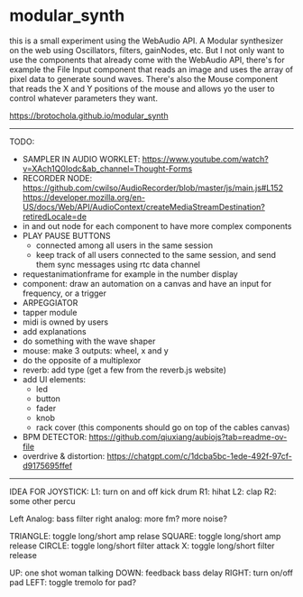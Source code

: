 # modular_synth

this is a small experiment using the WebAudio API.
A Modular synthesizer on the web using Oscillators, filters, gainNodes, etc.
But I not only want to use the components that already come with the WebAudio API, there's for example the File Input component that reads an image and uses the array of pixel data to generate sound waves. There's also the Mouse component that reads the X and Y positions of the mouse and allows yo the user to control whatever parameters they want.


https://brotochola.github.io/modular_synth


-------------------------

TODO:


* SAMPLER IN AUDIO WORKLET:
    https://www.youtube.com/watch?v=XAch1Q0Iodc&ab_channel=Thought-Forms
* RECORDER NODE:
    https://github.com/cwilso/AudioRecorder/blob/master/js/main.js#L152
    https://developer.mozilla.org/en-US/docs/Web/API/AudioContext/createMediaStreamDestination?retiredLocale=de
* in and out node for each component to have more complex components
* PLAY PAUSE BUTTONS
    * connected among all users in the same session
    * keep track of all users connected to the same session, and send them sync messages using rtc data channel
* requestanimationframe for example in the number display
* component: draw an automation on a canvas and have an input for frequency, or a trigger
* ARPEGGIATOR
* tapper module
* midi is owned by users
* add explanations
* do something with the wave shaper
* mouse: make 3 outputs: wheel, x and y
* do the opposite of a multiplexor
* reverb: add type (get a few from the reverb.js website)
* add UI elements:
    * led
    * button
    * fader
    * knob
    * rack cover (this components should go on top of the cables canvas)
* BPM DETECTOR: https://github.com/qiuxiang/aubiojs?tab=readme-ov-file
* overdrive & distortion:
https://chatgpt.com/c/1dcba5bc-1ede-492f-97cf-d9175695ffef


------------------

IDEA FOR JOYSTICK:
L1: turn on and off kick drum
R1: hihat
L2: clap
R2: some other percu

Left Analog: bass filter
right analog: more fm? more noise?

TRIANGLE: toggle long/short amp relase
SQUARE: toggle long/short amp release
CIRCLE: toggle long/short filter attack
X: toggle long/short filter release

UP: one shot woman talking
DOWN: feedback bass delay
RIGHT: turn on/off pad
LEFT: toggle tremolo for pad?